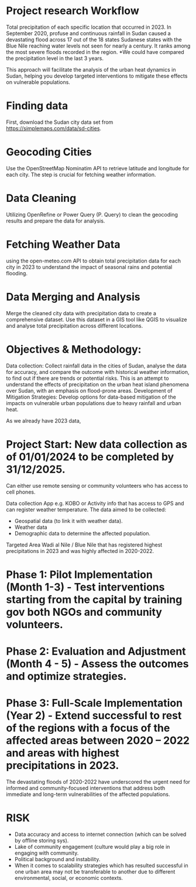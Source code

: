 # Project research Workflow
Total precipitation of each specific location that occurred in 2023.
In September 2020, profuse and continuous rainfall in Sudan caused a devastating flood across 17 out of the 18 states Sudanese states with the Blue Nile reaching water levels not seen for nearly a century. It ranks among the most severe floods recorded in the region. 
*We could have compared the precipitation level in the last 3 years.

This approach will facilitate the analysis of the urban heat dynamics in Sudan, helping you develop targeted interventions to mitigate these effects on vulnerable populations.
# Finding data 
First, download the Sudan city data set from https://simplemaps.com/data/sd-cities.
# Geocoding Cities
Use the OpenStreetMap Nominatim API to retrieve latitude and longitude for each city. 
The step is crucial for fetching weather information.
# Data Cleaning
Utilizing OpenRefine or Power Query (P. Query) to clean the geocoding results and prepare the data for analysis.
# Fetching Weather Data
using the open-meteo.com API to obtain total precipitation data for each city in 2023 to understand the impact of seasonal rains and potential flooding.
# Data Merging and Analysis
Merge the cleaned city data with precipitation data to create a comprehensive dataset. Use this dataset in a GIS tool like QGIS to visualize and analyse total precipitation across different locations.

# Objectives & Methodology:
Data collection: Collect rainfall data in the cities of Sudan, analyse the data for accuracy, and compare the outcome with historical weather information, to find out if there are trends or potential risks.
This is an attempt to understand the effects of precipitation on the urban heat island phenomena over Sudan, with an emphasis on flood-prone areas.
Development of Mitigation Strategies: Develop options for data-based mitigation of the impacts on vulnerable urban populations due to heavy rainfall and urban heat.

As we already have 2023 data,
# Project Start: New data collection as of 01/01/2024 to be completed by 31/12/2025. 
Can either use remote sensing or community volunteers who has access to cell phones.

Data collection App e.g. KOBO or Activity info that has access to GPS and can register weather temperature.
The data aimed to be collected:
-	Geospatial data (to link it with weather data).
-	Weather data
-	Demographic data to determine the affected population.

Targeted Area Wadi al Nile / Blue Nile that has registered highest precipitations in 2023 and was highly affected in 2020-2022.

# Phase 1: Pilot Implementation (Month 1-3) - Test interventions starting from the capital by training gov both NGOs and community volunteers.
# Phase 2: Evaluation and Adjustment (Month 4 - 5) - Assess the outcomes and optimize strategies.
# Phase 3: Full-Scale Implementation (Year 2) - Extend successful to rest of the regions with a focus of the affected areas between 2020 – 2022 and areas with highest precipitations in 2023.


The devastating floods of 2020-2022 have underscored the urgent need for informed and community-focused interventions that address both immediate and long-term vulnerabilities of the affected populations.


# RISK
-	Data accuracy and access to internet connection (which can be solved by offline storing sys).
-	Lake of community engagement (culture would play a big role in engaging with community.
-	Political background and instability.
-	When it comes to scalability strategies which has resulted successful in one urban area may not be transferable to another due to different environmental, social, or economic contexts.
